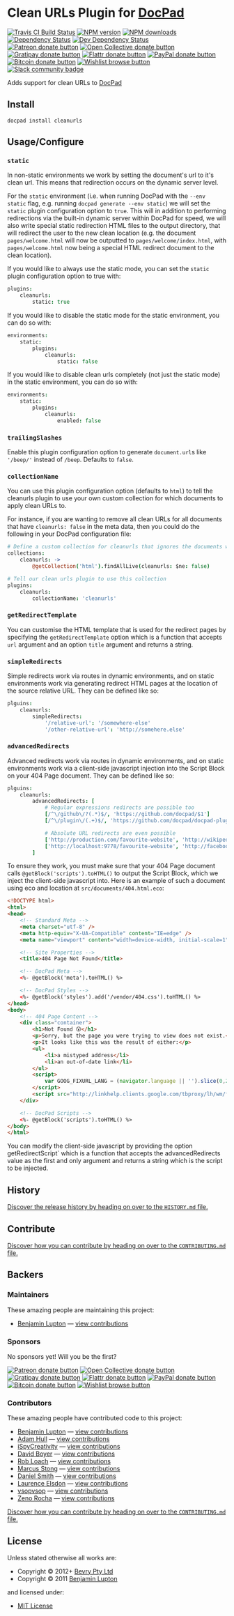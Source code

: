 # Clean URLs Plugin for [DocPad](https://docpad.org)

<!-- BADGES/ -->

<span class="badge-travisci"><a href="http://travis-ci.org/docpad/docpad-plugin-cleanurls" title="Check this project's build status on TravisCI"><img src="https://img.shields.io/travis/docpad/docpad-plugin-cleanurls/master.svg" alt="Travis CI Build Status" /></a></span>
<span class="badge-npmversion"><a href="https://npmjs.org/package/docpad-plugin-cleanurls" title="View this project on NPM"><img src="https://img.shields.io/npm/v/docpad-plugin-cleanurls.svg" alt="NPM version" /></a></span>
<span class="badge-npmdownloads"><a href="https://npmjs.org/package/docpad-plugin-cleanurls" title="View this project on NPM"><img src="https://img.shields.io/npm/dm/docpad-plugin-cleanurls.svg" alt="NPM downloads" /></a></span>
<span class="badge-daviddm"><a href="https://david-dm.org/docpad/docpad-plugin-cleanurls" title="View the status of this project's dependencies on DavidDM"><img src="https://img.shields.io/david/docpad/docpad-plugin-cleanurls.svg" alt="Dependency Status" /></a></span>
<span class="badge-daviddmdev"><a href="https://david-dm.org/docpad/docpad-plugin-cleanurls#info=devDependencies" title="View the status of this project's development dependencies on DavidDM"><img src="https://img.shields.io/david/dev/docpad/docpad-plugin-cleanurls.svg" alt="Dev Dependency Status" /></a></span>
<br class="badge-separator" />
<span class="badge-patreon"><a href="https://patreon.com/bevry" title="Donate to this project using Patreon"><img src="https://img.shields.io/badge/patreon-donate-yellow.svg" alt="Patreon donate button" /></a></span>
<span class="badge-opencollective"><a href="https://opencollective.com/bevry" title="Donate to this project using Open Collective"><img src="https://img.shields.io/badge/open%20collective-donate-yellow.svg" alt="Open Collective donate button" /></a></span>
<span class="badge-gratipay"><a href="https://www.gratipay.com/bevry" title="Donate weekly to this project using Gratipay"><img src="https://img.shields.io/badge/gratipay-donate-yellow.svg" alt="Gratipay donate button" /></a></span>
<span class="badge-flattr"><a href="https://flattr.com/profile/balupton" title="Donate to this project using Flattr"><img src="https://img.shields.io/badge/flattr-donate-yellow.svg" alt="Flattr donate button" /></a></span>
<span class="badge-paypal"><a href="https://bevry.me/paypal" title="Donate to this project using Paypal"><img src="https://img.shields.io/badge/paypal-donate-yellow.svg" alt="PayPal donate button" /></a></span>
<span class="badge-bitcoin"><a href="https://bevry.me/bitcoin" title="Donate once-off to this project using Bitcoin"><img src="https://img.shields.io/badge/bitcoin-donate-yellow.svg" alt="Bitcoin donate button" /></a></span>
<span class="badge-wishlist"><a href="https://bevry.me/wishlist" title="Buy an item on our wishlist for us"><img src="https://img.shields.io/badge/wishlist-donate-yellow.svg" alt="Wishlist browse button" /></a></span>
<br class="badge-separator" />
<span class="badge-slackin"><a href="https://slack.bevry.me" title="Join this project's slack community"><img src="https://slack.bevry.me/badge.svg" alt="Slack community badge" /></a></span>

<!-- /BADGES -->


Adds support for clean URLs to [DocPad](https://docpad.org)


## Install

```
docpad install cleanurls
```


## Usage/Configure


### `static`

In non-static environments we work by setting the document's url to it's clean url. This means that redirection occurs on the dynamic server level.

For the `static` environment (i.e. when running DocPad with the `--env static` flag, e.g. running `docpad generate --env static`) we will set the `static` plugin configuration option to `true`. This will in addition to performing redirections via the built-in dynamic server within DocPad for speed, we will also write special static redirection HTML files to the output directory, that will redirect the user to the new clean location (e.g. the document `pages/welcome.html` will now be outputted to `pages/welcome/index.html`, with `pages/welcome.html` now being a special HTML redirect document to the clean location).

If you would like to always use the static mode, you can set the `static` plugin configuration option to true with:

``` coffee
plugins:
	cleanurls:
		static: true
```

If you would like to disable the static mode for the static environment, you can do so with:

``` coffee
environments:
	static:
		plugins:
			cleanurls:
				static: false
```

If you would like to disable clean urls completely (not just the static mode) in the static environment, you can do so with:


``` coffee
environments:
	static:
		plugins:
			cleanurls:
				enabled: false
```


### `trailingSlashes`
Enable this plugin configuration option to generate `document.url`s like `'/beep/'` instead of `/beep`.  Defaults to `false`.


### `collectionName`
You can use this plugin configuration option (defaults to `html`) to tell the cleanurls plugin to use your own custom collection for which documents to apply clean URLs to.

For instance, if you are wanting to remove all clean URLs for all documents that have `cleanurls: false` in the meta data, then you could do the following in your DocPad configuration file:

``` coffee
# Define a custom collection for cleanurls that ignores the documents we don't want
collections:
	cleanurls: ->
		@getCollection('html').findAllLive(cleanurls: $ne: false)

# Tell our clean urls plugin to use this collection
plugins:
	cleanurls:
		collectionName: 'cleanurls'
```


### `getRedirectTemplate`

You can customise the HTML template that is used for the redirect pages by specifying the `getRedirectTemplate` option which is a function that accepts `url` argument and an option `title` argument and returns a string.


### `simpleRedirects`

Simple redirects work via routes in dynamic environments, and on static environments work via generating redirect HTML pages at the location of the source relative URL. They can be defined like so:

``` coffee
plguins:
	cleanurls:
		simpleRedirects:
			'/relative-url': '/somewhere-else'
			'/other-relative-url': 'http://somehere.else'
```

### `advancedRedirects`

Advanced redirects work via routes in dynamic environments, and on static environments work via a client-side javascript injection into the Script Block on your 404 Page document. They can be defined like so:

``` coffee
plguins:
	cleanurls:
		advancedRedirects: [
			# Regular expressions redirects are possible too
			[/^\/github\/?(.*)$/, 'https://github.com/docpad/$1']
			[/^\/plugin\/(.+)$/, 'https://github.com/docpad/docpad-plugin-$1']

			# Absolute URL redirects are even possible
			['http://production.com/favourite-website', 'http://wikipedia.org']
			['http://localhost:9778/favourite-website', 'http://facebook.com']
		]
```

To ensure they work, you must make sure that your 404 Page document calls  `@getBlock('scripts').toHTML()` to output the Script Block, which we inject the client-side javascript into. Here is an example of such a document using eco and location at `src/documents/404.html.eco`:

``` html
<!DOCTYPE html>
<html>
<head>
	<!-- Standard Meta -->
	<meta charset="utf-8" />
	<meta http-equiv="X-UA-Compatible" content="IE=edge" />
	<meta name="viewport" content="width=device-width, initial-scale=1">

	<!-- Site Properties -->
	<title>404 Page Not Found</title>

	<!-- DocPad Meta -->
	<%- @getBlock('meta').toHTML() %>

	<!-- DocPad Styles -->
	<%- @getBlock('styles').add('/vendor/404.css').toHTML() %>
</head>
<body>
	<!-- 404 Page Content -->
	<div class="container">
	    <h1>Not Found 😲</h1>
	    <p>Sorry, but the page you were trying to view does not exist.</p>
	    <p>It looks like this was the result of either:</p>
	    <ul>
	        <li>a mistyped address</li>
	        <li>an out-of-date link</li>
	    </ul>
	    <script>
	        var GOOG_FIXURL_LANG = (navigator.language || '').slice(0,2),GOOG_FIXURL_SITE = location.host;
	    </script>
	    <script src="http://linkhelp.clients.google.com/tbproxy/lh/wm/fixurl.js"></script>
	</div>

	<!-- DocPad Scripts -->
	<%- @getBlock('scripts').toHTML() %>
</body>
</html>
```

You can modify the client-side javascript by providing the option getRedirectScript` which is a function that accepts the advancedRedirects value as the first and only argument and returns a string which is the script to be injected.



<!-- HISTORY/ -->

<h2>History</h2>

<a href="https://github.com/docpad/docpad-plugin-cleanurls/blob/master/HISTORY.md#files">Discover the release history by heading on over to the <code>HISTORY.md</code> file.</a>

<!-- /HISTORY -->


<!-- CONTRIBUTE/ -->

<h2>Contribute</h2>

<a href="https://github.com/docpad/docpad-plugin-cleanurls/blob/master/CONTRIBUTING.md#files">Discover how you can contribute by heading on over to the <code>CONTRIBUTING.md</code> file.</a>

<!-- /CONTRIBUTE -->


<!-- BACKERS/ -->

<h2>Backers</h2>

<h3>Maintainers</h3>

These amazing people are maintaining this project:

<ul><li><a href="http://balupton.com">Benjamin Lupton</a> — <a href="https://github.com/docpad/docpad-plugin-cleanurls/commits?author=balupton" title="View the GitHub contributions of Benjamin Lupton on repository docpad/docpad-plugin-cleanurls">view contributions</a></li></ul>

<h3>Sponsors</h3>

No sponsors yet! Will you be the first?

<span class="badge-patreon"><a href="https://patreon.com/bevry" title="Donate to this project using Patreon"><img src="https://img.shields.io/badge/patreon-donate-yellow.svg" alt="Patreon donate button" /></a></span>
<span class="badge-opencollective"><a href="https://opencollective.com/bevry" title="Donate to this project using Open Collective"><img src="https://img.shields.io/badge/open%20collective-donate-yellow.svg" alt="Open Collective donate button" /></a></span>
<span class="badge-gratipay"><a href="https://www.gratipay.com/bevry" title="Donate weekly to this project using Gratipay"><img src="https://img.shields.io/badge/gratipay-donate-yellow.svg" alt="Gratipay donate button" /></a></span>
<span class="badge-flattr"><a href="https://flattr.com/profile/balupton" title="Donate to this project using Flattr"><img src="https://img.shields.io/badge/flattr-donate-yellow.svg" alt="Flattr donate button" /></a></span>
<span class="badge-paypal"><a href="https://bevry.me/paypal" title="Donate to this project using Paypal"><img src="https://img.shields.io/badge/paypal-donate-yellow.svg" alt="PayPal donate button" /></a></span>
<span class="badge-bitcoin"><a href="https://bevry.me/bitcoin" title="Donate once-off to this project using Bitcoin"><img src="https://img.shields.io/badge/bitcoin-donate-yellow.svg" alt="Bitcoin donate button" /></a></span>
<span class="badge-wishlist"><a href="https://bevry.me/wishlist" title="Buy an item on our wishlist for us"><img src="https://img.shields.io/badge/wishlist-donate-yellow.svg" alt="Wishlist browse button" /></a></span>

<h3>Contributors</h3>

These amazing people have contributed code to this project:

<ul><li><a href="http://balupton.com">Benjamin Lupton</a> — <a href="https://github.com/docpad/docpad-plugin-cleanurls/commits?author=balupton" title="View the GitHub contributions of Benjamin Lupton on repository docpad/docpad-plugin-cleanurls">view contributions</a></li>
<li><a href="hurrymaplelad.com">Adam Hull</a> — <a href="https://github.com/docpad/docpad-plugin-cleanurls/commits?author=hurrymaplelad" title="View the GitHub contributions of Adam Hull on repository docpad/docpad-plugin-cleanurls">view contributions</a></li>
<li><a href="https://github.com/iSpyCreativity">iSpyCreativity</a> — <a href="https://github.com/docpad/docpad-plugin-cleanurls/commits?author=iSpyCreativity" title="View the GitHub contributions of iSpyCreativity on repository docpad/docpad-plugin-cleanurls">view contributions</a></li>
<li><a href="http://misterdai.yougeezer.co.uk/">David Boyer</a> — <a href="https://github.com/docpad/docpad-plugin-cleanurls/commits?author=misterdai" title="View the GitHub contributions of David Boyer on repository docpad/docpad-plugin-cleanurls">view contributions</a></li>
<li><a href="http://robloach.net">Rob Loach</a> — <a href="https://github.com/docpad/docpad-plugin-cleanurls/commits?author=RobLoach" title="View the GitHub contributions of Rob Loach on repository docpad/docpad-plugin-cleanurls">view contributions</a></li>
<li><a href="http://circleci.com">Marcus Stong</a> — <a href="https://github.com/docpad/docpad-plugin-cleanurls/commits?author=stongo" title="View the GitHub contributions of Marcus Stong on repository docpad/docpad-plugin-cleanurls">view contributions</a></li>
<li><a href="http://www.stormpoopersmith.com">Daniel Smith</a> — <a href="https://github.com/docpad/docpad-plugin-cleanurls/commits?author=StormPooper" title="View the GitHub contributions of Daniel Smith on repository docpad/docpad-plugin-cleanurls">view contributions</a></li>
<li><a href="http://studiole.uk">Laurence Elsdon</a> — <a href="https://github.com/docpad/docpad-plugin-cleanurls/commits?author=StudioLE" title="View the GitHub contributions of Laurence Elsdon on repository docpad/docpad-plugin-cleanurls">view contributions</a></li>
<li><a href="https://github.com/vsopvsop">vsopvsop</a> — <a href="https://github.com/docpad/docpad-plugin-cleanurls/commits?author=vsopvsop" title="View the GitHub contributions of vsopvsop on repository docpad/docpad-plugin-cleanurls">view contributions</a></li>
<li><a href="http://zenorocha.com">Zeno Rocha</a> — <a href="https://github.com/docpad/docpad-plugin-cleanurls/commits?author=zenorocha" title="View the GitHub contributions of Zeno Rocha on repository docpad/docpad-plugin-cleanurls">view contributions</a></li></ul>

<a href="https://github.com/docpad/docpad-plugin-cleanurls/blob/master/CONTRIBUTING.md#files">Discover how you can contribute by heading on over to the <code>CONTRIBUTING.md</code> file.</a>

<!-- /BACKERS -->


<!-- LICENSE/ -->

<h2>License</h2>

Unless stated otherwise all works are:

<ul><li>Copyright &copy; 2012+ <a href="http://bevry.me">Bevry Pty Ltd</a></li>
<li>Copyright &copy; 2011 <a href="http://balupton.com">Benjamin Lupton</a></li></ul>

and licensed under:

<ul><li><a href="http://spdx.org/licenses/MIT.html">MIT License</a></li></ul>

<!-- /LICENSE -->
